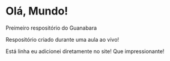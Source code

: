 # Olá, Mundo!
 Preimeiro respositório do Guanabara

Respositório criado durante uma aula ao vivo!

Está linha eu adicionei diretamente no site! Que impressionante!
